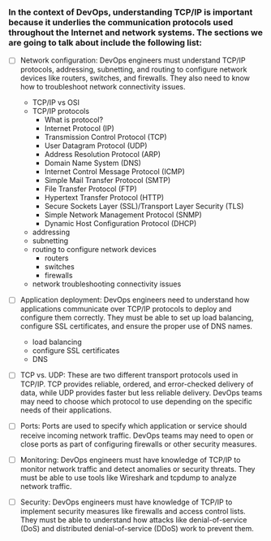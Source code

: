 ### In the context of DevOps, understanding TCP/IP is important because it underlies the communication protocols used throughout the Internet and network systems. The sections we are going to talk about include the following list:


- [ ] Network configuration: DevOps engineers must understand TCP/IP protocols, addressing, subnetting, and routing to configure network devices like routers, switches, and firewalls. They also need to know how to troubleshoot network connectivity issues.
  - TCP/IP vs OSI
  - TCP/IP protocols
    - What is protocol?
    - Internet Protocol (IP)
    - Transmission Control Protocol (TCP)
    - User Datagram Protocol (UDP)
    - Address Resolution Protocol (ARP)
    - Domain Name System (DNS)
    - Internet Control Message Protocol (ICMP)
    - Simple Mail Transfer Protocol (SMTP)
    - File Transfer Protocol (FTP)
    - Hypertext Transfer Protocol (HTTP)
    - Secure Sockets Layer (SSL)/Transport Layer Security (TLS)
    - Simple Network Management Protocol (SNMP)
    - Dynamic Host Configuration Protocol (DHCP)
  - addressing
  - subnetting
  - routing to configure network devices
    - routers
    - switches
    - firewalls
  - network troubleshooting connectivity issues

- [ ] Application deployment: DevOps engineers need to understand how applications communicate over TCP/IP protocols to deploy and configure them correctly. They must be able to set up load balancing, configure SSL certificates, and ensure the proper use of DNS names.
  - load balancing
  - configure SSL certificates
  - DNS

- [ ] TCP vs. UDP: These are two different transport protocols used in TCP/IP. TCP provides reliable, ordered, and error-checked delivery of data, while UDP provides faster but less reliable delivery. DevOps teams may need to choose which protocol to use depending on the specific needs of their applications.

- [ ] Ports: Ports are used to specify which application or service should receive incoming network traffic. DevOps teams may need to open or close ports as  part of configuring firewalls or other security measures.

- [ ] Monitoring: DevOps engineers must have knowledge of TCP/IP to monitor network traffic and detect anomalies or security threats. They must be able to use tools like Wireshark and tcpdump to analyze network traffic.

- [ ] Security: DevOps engineers must have knowledge of TCP/IP to implement security measures like firewalls and access control lists. They must be able to understand how attacks like denial-of-service (DoS) and distributed denial-of-service (DDoS) work to prevent them.
  
